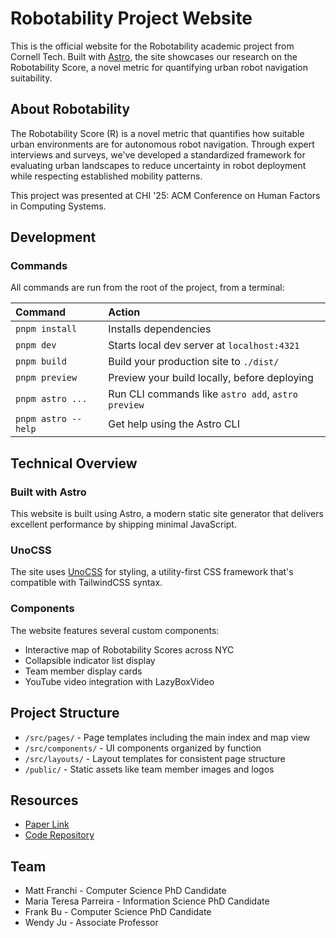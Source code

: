 # Robotability Project Website

This is the official website for the Robotability academic project from Cornell Tech. Built with [Astro](https://astro.build/), the site showcases our research on the Robotability Score, a novel metric for quantifying urban robot navigation suitability.

## About Robotability

The Robotability Score (R) is a novel metric that quantifies how suitable urban environments are for autonomous robot navigation. Through expert interviews and surveys, we've developed a standardized framework for evaluating urban landscapes to reduce uncertainty in robot deployment while respecting established mobility patterns.

This project was presented at CHI '25: ACM Conference on Human Factors in Computing Systems.

## Development

### Commands

All commands are run from the root of the project, from a terminal:

| Command               | Action                                             |
| :-------------------- | :------------------------------------------------- |
| `pnpm install`        | Installs dependencies                              |
| `pnpm dev`            | Starts local dev server at `localhost:4321`        |
| `pnpm build`          | Build your production site to `./dist/`            |
| `pnpm preview`        | Preview your build locally, before deploying       |
| `pnpm astro ...`      | Run CLI commands like `astro add`, `astro preview` |
| `pnpm astro --help`   | Get help using the Astro CLI                       |

## Technical Overview

### Built with Astro

This website is built using Astro, a modern static site generator that delivers excellent performance by shipping minimal JavaScript.

### UnoCSS

The site uses [UnoCSS](https://uno.antfu.me/) for styling, a utility-first CSS framework that's compatible with TailwindCSS syntax.

### Components

The website features several custom components:
- Interactive map of Robotability Scores across NYC
- Collapsible indicator list display
- Team member display cards
- YouTube video integration with LazyBoxVideo

## Project Structure

- `/src/pages/` - Page templates including the main index and map view
- `/src/components/` - UI components organized by function
- `/src/layouts/` - Layout templates for consistent page structure
- `/public/` - Static assets like team member images and logos

## Resources

- [Paper Link](https://doi.org/10.1145/3706598.3714009)
- [Code Repository](https://github.com/FAR-LAB/robotability-nyc)

## Team

- Matt Franchi - Computer Science PhD Candidate
- Maria Teresa Parreira - Information Science PhD Candidate
- Frank Bu - Computer Science PhD Candidate
- Wendy Ju - Associate Professor